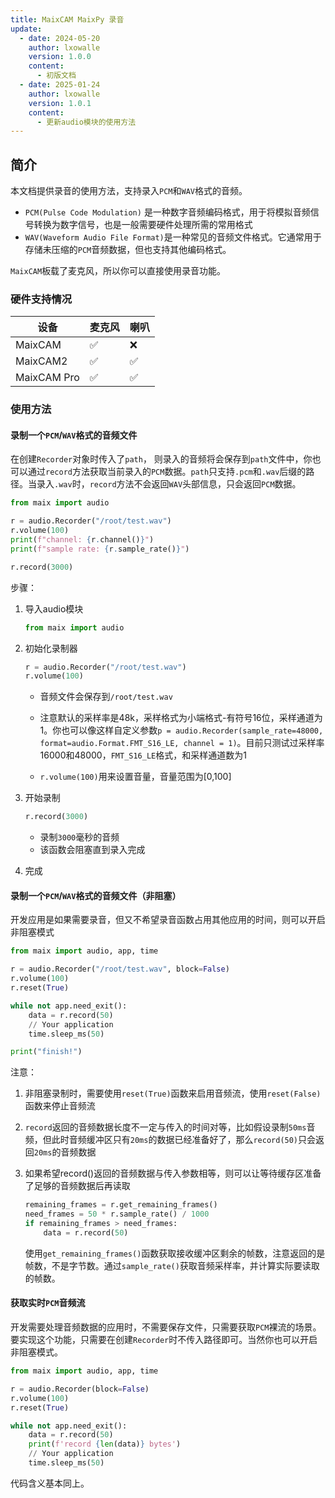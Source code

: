 ```yaml
---
title: MaixCAM MaixPy 录音
update:
  - date: 2024-05-20
    author: lxowalle
    version: 1.0.0
    content: 
      - 初版文档
  - date: 2025-01-24
    author: lxowalle
    version: 1.0.1
    content: 
      - 更新audio模块的使用方法
---
```


## 简介

本文档提供录音的使用方法，支持录入`PCM`和`WAV`格式的音频。

- `PCM(Pulse Code Modulation)` 是一种数字音频编码格式，用于将模拟音频信号转换为数字信号，也是一般需要硬件处理所需的常用格式
- `WAV(Waveform Audio File Format)`是一种常见的音频文件格式。它通常用于存储未压缩的` PCM `音频数据，但也支持其他编码格式。

`MaixCAM`板载了麦克风，所以你可以直接使用录音功能。

### 硬件支持情况

| 设备        | 麦克风 | 喇叭 |
| ----------- | ------ | ---- |
| MaixCAM     | ✅      | ❌    |
| MaixCAM2    | ✅      | ✅    |
| MaixCAM Pro | ✅      | ✅    |

### 使用方法

#### 录制一个`PCM`/`WAV`格式的音频文件

在创建`Recorder`对象时传入了`path`， 则录入的音频将会保存到`path`文件中，你也可以通过`record`方法获取当前录入的`PCM`数据。`path`只支持`.pcm`和`.wav`后缀的路径。当录入`.wav`时，`record`方法不会返回`WAV`头部信息，只会返回`PCM`数据。

```python
from maix import audio

r = audio.Recorder("/root/test.wav")
r.volume(100)
print(f"channel: {r.channel()}")
print(f"sample rate: {r.sample_rate()}")

r.record(3000)
```

步骤：

1. 导入audio模块

   ```python
   from maix import audio
   ```

2. 初始化录制器

   ```python
   r = audio.Recorder("/root/test.wav")
   r.volume(100)
   ```

     - 音频文件会保存到`/root/test.wav`

     - 注意默认的采样率是48k，采样格式为小端格式-有符号16位，采样通道为1。你也可以像这样自定义参数`p = audio.Recorder(sample_rate=48000, format=audio.Format.FMT_S16_LE, channel = 1)`。目前只测试过采样率16000和48000，`FMT_S16_LE`格式，和采样通道数为1

     - `r.volume(100)`用来设置音量，音量范围为[0,100]

3. 开始录制

   ```python
   r.record(3000)
   ```

   - 录制`3000`毫秒的音频
   - 该函数会阻塞直到录入完成

4. 完成

#### 录制一个`PCM`/`WAV`格式的音频文件（非阻塞）

开发应用是如果需要录音，但又不希望录音函数占用其他应用的时间，则可以开启非阻塞模式

```python
from maix import audio, app, time

r = audio.Recorder("/root/test.wav", block=False)
r.volume(100)
r.reset(True)

while not app.need_exit():
    data = r.record(50)
    // Your application
    time.sleep_ms(50)

print("finish!")
```

注意：

1. 非阻塞录制时，需要使用`reset(True)`函数来启用音频流，使用`reset(False)`函数来停止音频流

2. `record`返回的音频数据长度不一定与传入的时间对等，比如假设录制`50ms`音频，但此时音频缓冲区只有`20ms`的数据已经准备好了，那么`record(50)`只会返回`20ms`的音频数据

3. 如果希望record()返回的音频数据与传入参数相等，则可以让等待缓存区准备了足够的音频数据后再读取

   ```python
   remaining_frames = r.get_remaining_frames()
   need_frames = 50 * r.sample_rate() / 1000
   if remaining_frames > need_frames:
       data = r.record(50)
   ```

   使用`get_remaining_frames()`函数获取接收缓冲区剩余的帧数，注意返回的是帧数，不是字节数。通过`sample_rate()`获取音频采样率，并计算实际要读取的帧数。

#### 获取实时`PCM`音频流

开发需要处理音频数据的应用时，不需要保存文件，只需要获取`PCM`裸流的场景。要实现这个功能，只需要在创建`Recorder`时不传入路径即可。当然你也可以开启非阻塞模式。

```python
from maix import audio, app, time

r = audio.Recorder(block=False)
r.volume(100)
r.reset(True)

while not app.need_exit():
    data = r.record(50)
    print(f'record {len(data)} bytes')
    // Your application
    time.sleep_ms(50)
```

代码含义基本同上。
